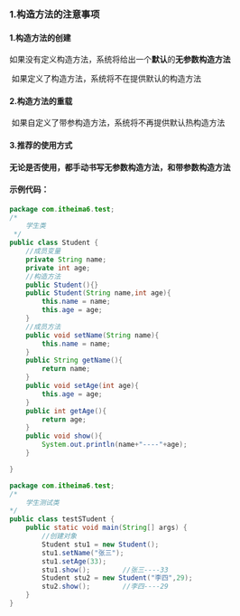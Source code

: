 ### 1.构造方法的注意事项

#### 	1.构造方法的创建

​			如果没有定义构造方法，系统将给出一个**默认**的**无参数构造方法**

​			如果定义了构造方法，系统将不在提供默认的构造方法

#### 	2.构造方法的重载

​			如果自定义了带参构造方法，系统将不再提供默认热构造方法

#### 	3.推荐的使用方式

​			**无论是否使用，都手动书写无参数构造方法，和带参数构造方法**

#### 示例代码：

```java
package com.itheima6.test;
/*
    学生类
 */
public class Student {
    //成员变量
    private String name;
    private int age;
    //构造方法
    public Student(){}
    public Student(String name,int age){
        this.name = name;
        this.age = age;
    }
    //成员方法
    public void setName(String name){
        this.name = name;
    }
    public String getName(){
        return name;
    }
    public void setAge(int age){
        this.age = age;
    }
    public int getAge(){
        return age;
    }
    public void show(){
        System.out.println(name+"----"+age);
    }

}
```

```java
package com.itheima6.test;
/*
    学生测试类
*/
public class testSTudent {
    public static void main(String[] args) {
        //创建对象
        Student stu1 = new Student();
        stu1.setName("张三");
        stu1.setAge(33);
        stu1.show();        //张三----33
        Student stu2 = new Student("李四",29);
        stu2.show();        //李四----29
    }
}
```